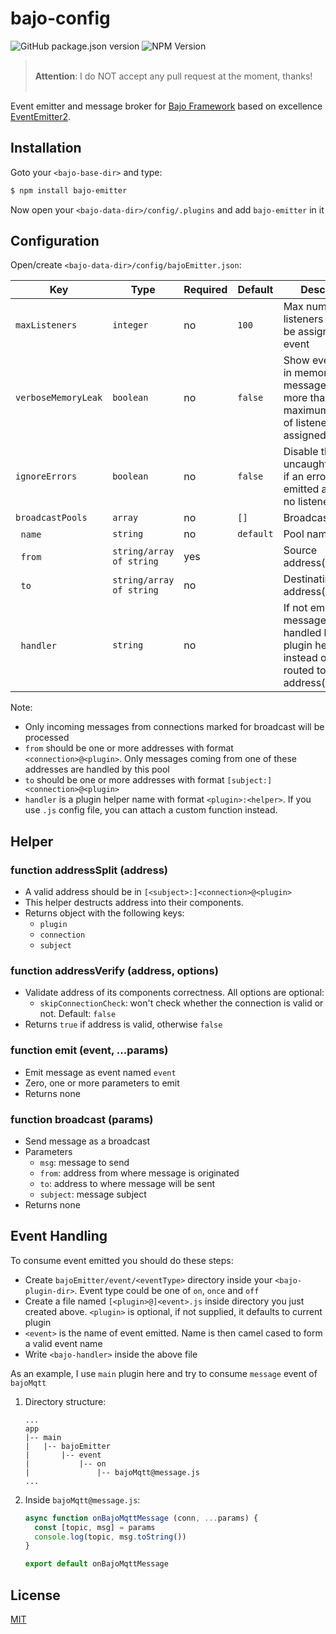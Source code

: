 # bajo-config

![GitHub package.json version](https://img.shields.io/github/package-json/v/ardhi/bajo-emitter) ![NPM Version](https://img.shields.io/npm/v/bajo-emitter)

> <br />**Attention**: I do NOT accept any pull request at the moment, thanks!<br /><br />

Event emitter and message broker for [Bajo Framework](https://github.com/ardhi/bajo)
based on excellence [EventEmitter2](https://github.com/EventEmitter2/EventEmitter2).

## Installation

Goto your ```<bajo-base-dir>``` and type:

```bash
$ npm install bajo-emitter
```

Now open your ```<bajo-data-dir>/config/.plugins``` and add ```bajo-emitter``` in it

## Configuration

Open/create ```<bajo-data-dir>/config/bajoEmitter.json```:

| Key | Type | Required | Default | Description |
| --- | ---- | -------- | ------- | ----------- |
| ```maxListeners``` | ```integer``` | no | ```100``` | Max number of listeners that can be assigned to an event |
| ```verboseMemoryLeak``` | ```boolean``` | no | ```false``` | Show event name in memory leak message when more than maximum amount of listeners is assigned |
| ```ignoreErrors``` | ```boolean``` | no | ```false``` | Disable throwing uncaughtException if an error event is emitted and it has no listeners |
| ```broadcastPools``` | ```array``` | no | ```[]``` | Broadcast pools |
| &nbsp;&nbsp;```name``` | ```string``` | no | ```default``` | Pool name |
| &nbsp;&nbsp;```from``` | ```string/array of string``` | yes || Source address(es) |
| &nbsp;&nbsp;```to``` | ```string/array of string``` | no || Destinatin address(es) |
| &nbsp;&nbsp;```handler``` | ```string``` | no || If not empty, messages are handled by this plugin helper instead of simply routed to ```to``` address(es) |

Note:
- Only incoming messages from connections marked for broadcast will be processed
- ```from``` should be one or more addresses with format ```<connection>@<plugin>```. Only messages coming from one of these addresses are handled by this pool
- ```to``` should be one or more addresses with format ```[subject:]<connection>@<plugin>```
- ```handler``` is a plugin helper name with format ```<plugin>:<helper>```. If you use ```.js``` config file, you can attach a custom function instead.

## Helper

### function addressSplit (address)

- A valid address should be in ```[<subject>:]<connection>@<plugin>```
- This helper destructs address into their components.
- Returns object with the following keys:
  - ```plugin```
  - ```connection```
  - ```subject```

### function addressVerify (address, options)

- Validate address of its components correctness. All options are optional:
  - ```skipConnectionCheck```: won't check whether the connection is valid or not. Default: ```false```
- Returns ```true``` if address is valid, otherwise ```false```

### function emit (event, ...params)

- Emit message as event named ```event```
- Zero, one or more parameters to emit
- Returns none

### function broadcast (params)

- Send message as a broadcast
- Parameters
  - ```msg```: message to send
  - ```from```: address from where message is originated
  - ```to```: address to where message will be sent
  - ```subject```: message subject
- Returns none

## Event Handling

To consume event emitted you should do these steps:

- Create ```bajoEmitter/event/<eventType>``` directory inside your ```<bajo-plugin-dir>```. Event type could be one of ```on```, ```once``` and ```off```
- Create a file named ```[<plugin>@]<event>.js``` inside directory you just created above. ```<plugin>``` is optional, if not supplied, it defaults to current plugin
- ```<event>``` is the name of event emitted. Name is then camel cased to form a valid event name
- Write ```<bajo-handler>``` inside the above file

As an example, I use ```main``` plugin here and try to consume ```message``` event of ```bajoMqtt```

1. Directory structure:

   ```
   ...
   app
   |-- main
   |   |-- bajoEmitter
   |       |-- event
   |           |-- on
   |               |-- bajoMqtt@message.js
   ...
   ```

2. Inside ```bajoMqtt@message.js```:

   ```js
   async function onBajoMqttMessage (conn, ...params) {
     const [topic, msg] = params
     console.log(topic, msg.toString())
   }

   export default onBajoMqttMessage
   ```

## License

[MIT](LICENSE)
